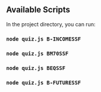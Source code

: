 ## Available Scripts

In the project directory, you can run:

### `node quiz.js B-INCOMESSF`

### `node quiz.js BM70SSF`

### `node quiz.js BEQSSF`

### `node quiz.js B-FUTURESSF`

